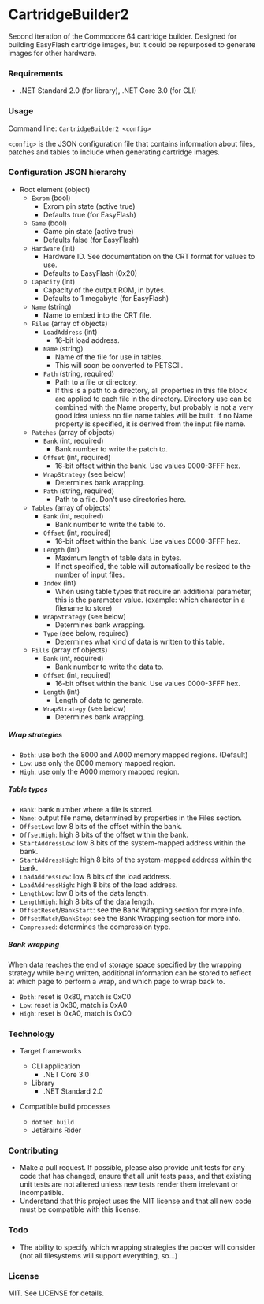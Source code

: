 # CartridgeBuilder2

Second iteration of the Commodore 64 cartridge builder. Designed for building EasyFlash
cartridge images, but it could be repurposed to generate images for other hardware.

### Requirements

- .NET Standard 2.0 (for library), .NET Core 3.0 (for CLI)

### Usage

Command line: `CartridgeBuilder2 <config>`

`<config>` is the JSON configuration file that contains information about files, patches and 
tables to include when generating cartridge images.

### Configuration JSON hierarchy

- Root element (object)
  - `Exrom` (bool)
    - Exrom pin state (active true)
    - Defaults true (for EasyFlash)
  - `Game` (bool)
    - Game pin state (active true)
    - Defaults false (for EasyFlash)
  - `Hardware` (int)
    - Hardware ID. See documentation on the CRT format for values to use.
    - Defaults to EasyFlash (0x20)
  - `Capacity` (int)
    - Capacity of the output ROM, in bytes.
    - Defaults to 1 megabyte (for EasyFlash)
  - `Name` (string)
    - Name to embed into the CRT file.
  - `Files` (array of objects)
    - `LoadAddress` (int)
      - 16-bit load address. 
    - `Name` (string)
      - Name of the file for use in tables.
      - This will soon be converted to PETSCII.
    - `Path` (string, required)
      - Path to a file or directory.
      - If this is a path to a directory, all properties in this file block are applied to each
        file in the directory. Directory use can be combined with the Name property, but probably 
        is not a very good idea unless no file name tables will be built. If no Name property is
        specified, it is derived from the input file name.
  - `Patches` (array of objects)
    - `Bank` (int, required)
      - Bank number to write the patch to.
    - `Offset` (int, required)
      - 16-bit offset within the bank. Use values 0000-3FFF hex.
    - `WrapStrategy` (see below)
      - Determines bank wrapping.
    - `Path` (string, required)
      - Path to a file. Don't use directories here.
  - `Tables` (array of objects)
    - `Bank` (int, required)
      - Bank number to write the table to.
    - `Offset` (int, required)
      - 16-bit offset within the bank. Use values 0000-3FFF hex.
    - `Length` (int)
      - Maximum length of table data in bytes.
      - If not specified, the table will automatically be resized to the number of input files.
    - `Index` (int)
      - When using table types that require an additional parameter, this is the parameter value.
        (example: which character in a filename to store)
    - `WrapStrategy` (see below)
      - Determines bank wrapping.
    - `Type` (see below, required)
      - Determines what kind of data is written to this table.
  - `Fills` (array of objects)
    - `Bank` (int, required)
      - Bank number to write the data to.
    - `Offset` (int, required)
      - 16-bit offset within the bank. Use values 0000-3FFF hex.
    - `Length` (int)
      - Length of data to generate.
    - `WrapStrategy` (see below)
      - Determines bank wrapping.

##### Wrap strategies

- `Both`: use both the 8000 and A000 memory mapped regions. (Default)
- `Low`: use only the 8000 memory mapped region.
- `High`: use only the A000 memory mapped region.

##### Table types

- `Bank`: bank number where a file is stored.
- `Name`: output file name, determined by properties in the Files section.
- `OffsetLow`: low 8 bits of the offset within the bank.
- `OffsetHigh`: high 8 bits of the offset within the bank.
- `StartAddressLow`: low 8 bits of the system-mapped address within the bank.
- `StartAddressHigh`: high 8 bits of the system-mapped address within the bank.
- `LoadAddressLow`: low 8 bits of the load address.
- `LoadAddressHigh`: high 8 bits of the load address.
- `LengthLow`: low 8 bits of the data length.
- `LengthHigh`: high 8 bits of the data length.
- `OffsetReset`/`BankStart`: see the Bank Wrapping section for more info.
- `OffsetMatch`/`BankStop`: see the Bank Wrapping section for more info.
- `Compressed`: determines the compression type.

##### Bank wrapping

When data reaches the end of storage space specified by the wrapping strategy while being written,
additional information can be stored to reflect at which page to perform a wrap, and which page
to wrap back to.

- `Both`: reset is 0x80, match is 0xC0
- `Low`: reset is 0x80, match is 0xA0
- `High`: reset is 0xA0, match is 0xC0

### Technology

- Target frameworks
  - CLI application
    - .NET Core 3.0
  - Library
    - .NET Standard 2.0

- Compatible build processes
  - `dotnet build`
  - JetBrains Rider
  
### Contributing

- Make a pull request. If possible, please also provide unit tests for any code that has changed,
  ensure that all unit tests pass, and that existing unit tests are not altered unless new tests
  render them irrelevant or incompatible.
- Understand that this project uses the MIT license and that all new code must be compatible with
  this license.

### Todo

- The ability to specify which wrapping strategies the packer will consider (not all filesystems
  will support everything, so...)

### License

MIT. See LICENSE for details.